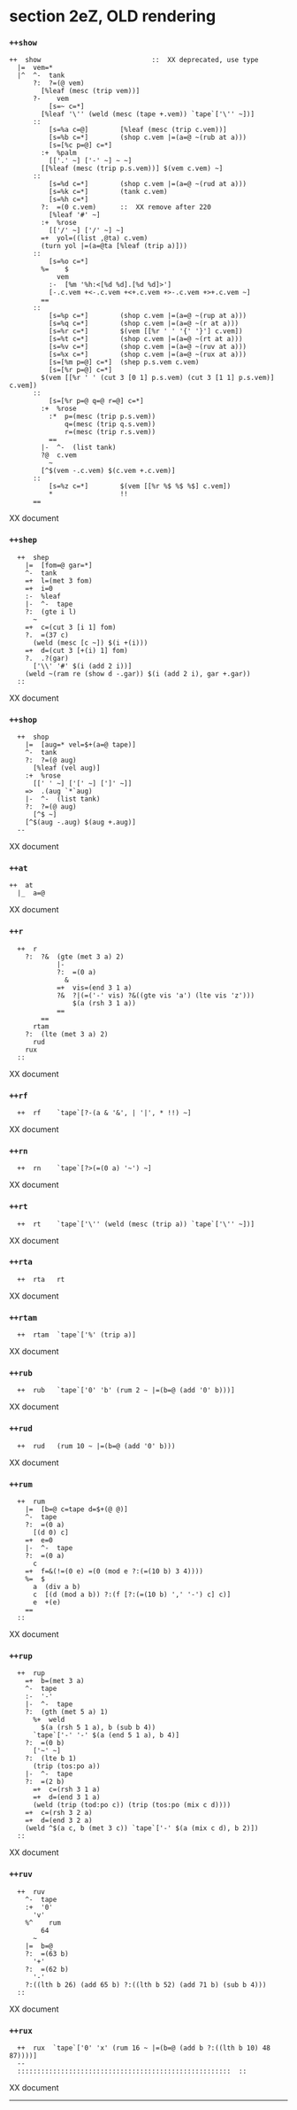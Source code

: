 section 2eZ, OLD rendering
==========================

<h3 id="++show"><code>++show</code></h3>

    ++  show                            ::  XX deprecated, use type
      |=  vem=*
      |^  ^-  tank
          ?:  ?=(@ vem)
            [%leaf (mesc (trip vem))]
          ?-    vem
              [s=~ c=*]
            [%leaf '\'' (weld (mesc (tape +.vem)) `tape`['\'' ~])]
          ::
              [s=%a c=@]        [%leaf (mesc (trip c.vem))]
              [s=%b c=*]        (shop c.vem |=(a=@ ~(rub at a)))
              [s=[%c p=@] c=*]
            :+  %palm
              [['.' ~] ['-' ~] ~ ~]
            [[%leaf (mesc (trip p.s.vem))] $(vem c.vem) ~]
          ::
              [s=%d c=*]        (shop c.vem |=(a=@ ~(rud at a)))
              [s=%k c=*]        (tank c.vem)
              [s=%h c=*]
            ?:  =(0 c.vem)      ::  XX remove after 220
              [%leaf '#' ~]
            :+  %rose
              [['/' ~] ['/' ~] ~]
            =+  yol=((list ,@ta) c.vem)
            (turn yol |=(a=@ta [%leaf (trip a)]))
          ::
              [s=%o c=*]
            %=    $
                vem
              :-  [%m '%h:<[%d %d].[%d %d]>']
              [-.c.vem +<-.c.vem +<+.c.vem +>-.c.vem +>+.c.vem ~]
            ==
          ::
              [s=%p c=*]        (shop c.vem |=(a=@ ~(rup at a)))
              [s=%q c=*]        (shop c.vem |=(a=@ ~(r at a)))
              [s=%r c=*]        $(vem [[%r ' ' '{' '}'] c.vem])
              [s=%t c=*]        (shop c.vem |=(a=@ ~(rt at a)))
              [s=%v c=*]        (shop c.vem |=(a=@ ~(ruv at a)))
              [s=%x c=*]        (shop c.vem |=(a=@ ~(rux at a)))
              [s=[%m p=@] c=*]  (shep p.s.vem c.vem)
              [s=[%r p=@] c=*]
            $(vem [[%r ' ' (cut 3 [0 1] p.s.vem) (cut 3 [1 1] p.s.vem)] c.vem])
          ::
              [s=[%r p=@ q=@ r=@] c=*]
            :+  %rose
              :*  p=(mesc (trip p.s.vem))
                  q=(mesc (trip q.s.vem))
                  r=(mesc (trip r.s.vem))
              ==
            |-  ^-  (list tank)
            ?@  c.vem
              ~
            [^$(vem -.c.vem) $(c.vem +.c.vem)]
          ::
              [s=%z c=*]        $(vem [[%r %$ %$ %$] c.vem])
              *                 !!
          ==

XX document

<h3 id="++shep"><code>++shep</code></h3>

      ++  shep
        |=  [fom=@ gar=*]
        ^-  tank
        =+  l=(met 3 fom)
        =+  i=0
        :-  %leaf
        |-  ^-  tape
        ?:  (gte i l)
          ~
        =+  c=(cut 3 [i 1] fom)
        ?.  =(37 c)
          (weld (mesc [c ~]) $(i +(i)))
        =+  d=(cut 3 [+(i) 1] fom)
        ?.  .?(gar)
          ['\\' '#' $(i (add 2 i))]
        (weld ~(ram re (show d -.gar)) $(i (add 2 i), gar +.gar))
      ::

XX document

<h3 id="++shop"><code>++shop</code></h3>

      ++  shop
        |=  [aug=* vel=$+(a=@ tape)]
        ^-  tank
        ?:  ?=(@ aug)
          [%leaf (vel aug)]
        :+  %rose
          [[' ' ~] ['[' ~] [']' ~]]
        =>  .(aug `*`aug)
        |-  ^-  (list tank)
        ?:  ?=(@ aug)
          [^$ ~]
        [^$(aug -.aug) $(aug +.aug)]
      --

XX document

<h3 id="++at"><code>++at</code></h3>

    ++  at
      |_  a=@

XX document

<h3 id="++r"><code>++r</code></h3>

      ++  r
        ?:  ?&  (gte (met 3 a) 2)
                |-
                ?:  =(0 a)
                  &
                =+  vis=(end 3 1 a)
                ?&  ?|(=('-' vis) ?&((gte vis 'a') (lte vis 'z')))
                    $(a (rsh 3 1 a))
                ==
            ==
          rtam
        ?:  (lte (met 3 a) 2)
          rud
        rux
      ::

XX document

<h3 id="++rf"><code>++rf</code></h3>

      ++  rf    `tape`[?-(a & '&', | '|', * !!) ~]

XX document

<h3 id="++rn"><code>++rn</code></h3>

      ++  rn    `tape`[?>(=(0 a) '~') ~]

XX document

<h3 id="++rt"><code>++rt</code></h3>

      ++  rt    `tape`['\'' (weld (mesc (trip a)) `tape`['\'' ~])]

XX document

<h3 id="++rta"><code>++rta</code></h3>

      ++  rta   rt

XX document

<h3 id="++rtam"><code>++rtam</code></h3>

      ++  rtam  `tape`['%' (trip a)]

XX document

<h3 id="++rub"><code>++rub</code></h3>

      ++  rub   `tape`['0' 'b' (rum 2 ~ |=(b=@ (add '0' b)))]

XX document

<h3 id="++rud"><code>++rud</code></h3>

      ++  rud   (rum 10 ~ |=(b=@ (add '0' b)))

XX document

<h3 id="++rum"><code>++rum</code></h3>

      ++  rum
        |=  [b=@ c=tape d=$+(@ @)]
        ^-  tape
        ?:  =(0 a)
          [(d 0) c]
        =+  e=0
        |-  ^-  tape
        ?:  =(0 a)
          c
        =+  f=&(!=(0 e) =(0 (mod e ?:(=(10 b) 3 4))))
        %=  $
          a  (div a b)
          c  [(d (mod a b)) ?:(f [?:(=(10 b) ',' '-') c] c)]
          e  +(e)
        ==
      ::

XX document

<h3 id="++rup"><code>++rup</code></h3>

      ++  rup
        =+  b=(met 3 a)
        ^-  tape
        :-  '-'
        |-  ^-  tape
        ?:  (gth (met 5 a) 1)
          %+  weld
            $(a (rsh 5 1 a), b (sub b 4))
          `tape`['-' '-' $(a (end 5 1 a), b 4)]
        ?:  =(0 b)
          ['~' ~]
        ?:  (lte b 1)
          (trip (tos:po a))
        |-  ^-  tape
        ?:  =(2 b)
          =+  c=(rsh 3 1 a)
          =+  d=(end 3 1 a)
          (weld (trip (tod:po c)) (trip (tos:po (mix c d))))
        =+  c=(rsh 3 2 a)
        =+  d=(end 3 2 a)
        (weld ^$(a c, b (met 3 c)) `tape`['-' $(a (mix c d), b 2)])
      ::

XX document

<h3 id="++ruv"><code>++ruv</code></h3>

      ++  ruv
        ^-  tape
        :+  '0'
          'v'
        %^    rum
            64
          ~
        |=  b=@
        ?:  =(63 b)
          '+'
        ?:  =(62 b)
          '-'
        ?:((lth b 26) (add 65 b) ?:((lth b 52) (add 71 b) (sub b 4)))
      ::

XX document

<h3 id="++rux"><code>++rux</code></h3>

      ++  rux  `tape`['0' 'x' (rum 16 ~ |=(b=@ (add b ?:((lth b 10) 48 87))))]
      --
      ::::::::::::::::::::::::::::::::::::::::::::::::::::::  ::

XX document

------------------------------------------------------------------------
